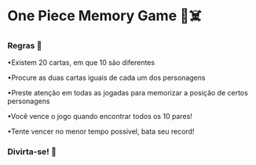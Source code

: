 # One Piece Memory Game 🧠☠️

### Regras 📃

•Existem 20 cartas, em que 10 são diferentes

•Procure as duas cartas iguais de cada um dos personagens

•Preste atenção em todas as jogadas para memorizar a posição de certos personagens

•Você vence o jogo quando encontrar todos os 10 pares!

•Tente vencer no menor tempo possível, bata seu record!

### Divirta-se! 🌟
